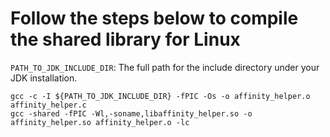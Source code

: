 # Follow the steps below to compile the shared library for Linux #

`PATH_TO_JDK_INCLUDE_DIR`: The full path for the include directory under your JDK installation.

```
gcc -c -I ${PATH_TO_JDK_INCLUDE_DIR} -fPIC -Os -o affinity_helper.o affinity_helper.c
gcc -shared -fPIC -Wl,-soname,libaffinity_helper.so -o affinity_helper.so affinity_helper.o -lc
```
